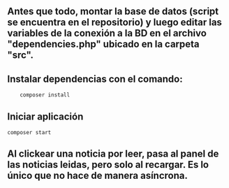 ## Antes que todo, montar la base de datos (script se encuentra en el repositorio) y luego editar las variables de la conexión a la BD en el archivo "dependencies.php" ubicado en la carpeta "src".

## Instalar dependencias con el comando:

    	composer install

## Iniciar aplicación

	composer start
	
## Al clickear una noticia por leer, pasa al panel de las noticias leidas, pero solo al recargar. Es lo único que no hace de manera asíncrona.
